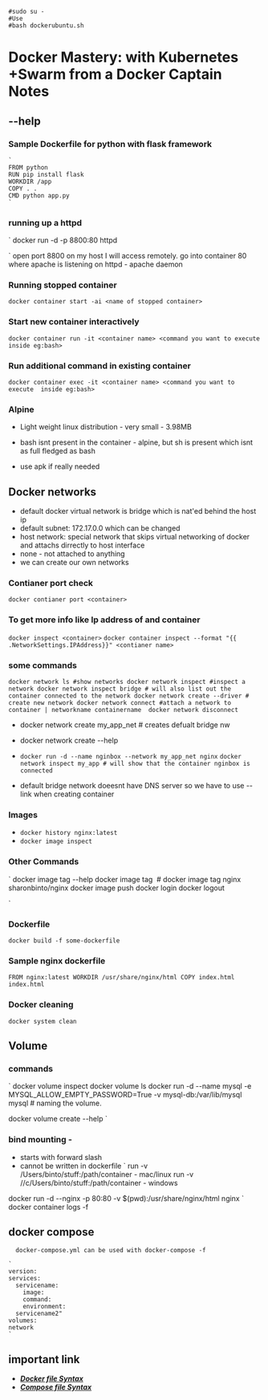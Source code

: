     #sudo su -
    #Use 
    #bash dockerubuntu.sh
    
    
  
# Docker Mastery: with Kubernetes +Swarm from a Docker Captain Notes
## --help
### Sample Dockerfile for python with flask framework
    
    ` 
    FROM python
    RUN pip install flask
    WORKDIR /app
    COPY . .
    CMD python app.py
    `
### running up a httpd

`
docker run -d -p 8800:80 httpd

`
open port 8800 on my host I will access remotely. go into container 80 where apache is listening on
httpd - apache daemon

### Running stopped container
`
docker container start -ai <name of stopped container>
`
### Start new container interactively
`
docker container run -it <container name> <command you want to execute  inside eg:bash>
`
### Run additional command in existing container
`
docker container exec -it <container name> <command you want to execute  inside eg:bash>
`  
### Alpine

* Light weight linux distribution - very small - 3.98MB

* bash isnt present in the container - alpine, but sh is present which isnt as full fledged as bash

* use apk if really needed

## Docker networks
* default docker virtual network is bridge which is nat'ed behind the host ip
* default subnet: 172.17.0.0 which can be changed
* host network: special network that skips virtual networking of docker and attachs dirrectly to host interface
* none - not attached to anything
* we can create our own networks
### Contianer port check

`docker contianer port <container>`

### To get more info like Ip address of and container
`docker inspect <container>`
`docker container inspect --format "{{ .NetworkSettings.IPAddress}}" <contianer name> `

### some commands
`
docker network ls #show networks
docker network inspect #inspect a network
    docker network inspect bridge # will also list out the container connected to the network
docker network create --driver # create new network
docker network connect #attach a network to container | networkname containername 
docker network disconnect
`

* docker network create my_app_net # creates defualt bridge nw
* docker network create --help
* `docker run -d --name nginbox --network my_app_net nginx`
        `docker network inspect my_app # will show that the container nginbox is connected` 
        
* default bridge network doeesnt have DNS server so we have to use --link when creating container

### Images
* `docker history nginx:latest`
* `docker image inspect`
### Other Commands
`
docker image tag --help
docker image tag <image going to be tagged> <your tag goes here> # docker image tag nginx sharonbinto/nginx
docker image push
docker login
docker logout

`

### Dockerfile

`
docker build -f some-dockerfile
`

### Sample nginx dockerfile

`
FROM nginx:latest
WORKDIR /usr/share/nginx/html
COPY index.html index.html
`
### Docker cleaning

`docker system clean`

## Volume

### commands

`
docker volume inspect
docker volume ls
docker run -d --name mysql -e MYSQL_ALLOW_EMPTY_PASSWORD=True -v mysql-db:/var/lib/mysql mysql # naming the volume.

docker volume create --help `
### bind mounting - 
* starts with forward slash
* cannot be written in dockerfile
` run -v /Users/binto/stuff:/path/container   - mac/linux
run -v //c/Users/binto/stuff:/path/container - windows

docker run -d --nginx -p 80:80 -v $(pwd):/usr/share/nginx/html nginx
`
docker container logs -f <container name>

    
 ## docker compose
    
 `   docker-compose.yml
    can be used with docker-compose -f `
    
    `
    version:
    services:
      servicename:
        image:
        command:
        environment:
      servicename2"
    volumes:
    network
    `
    
## important link
- ***[Docker file Syntax](https://docs.docker.com/engine/reference/builder/)***
- ***[Compose file Syntax](https://docs.docker.com/compose/compose-file/compose-file-v3/)***
